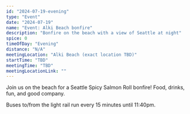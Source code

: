```yaml
---
id: "2024-07-19-evening"
type: "Event"
date: "2024-07-19"
name: "Event: Alki Beach bonfire"
description: "Bonfire on the beach with a view of Seattle at night"
spice: 0
timeOfDay: "Evening"
distance: "N/A"
meetingLocation: "Alki Beach (exact location TBD)"
startTime: "TBD"
meetingTime: "TBD"
meetingLocationLink: ""
---
```


Join us on the beach for a Seattle Spicy Salmon Roll bonfire! Food, drinks, fun, and good company.

Buses to/from the light rail run every 15 minutes until 11:40pm.
